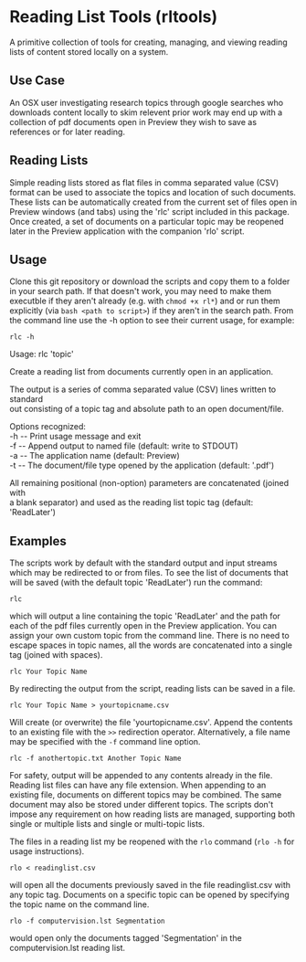 # Reading List Tools (rltools)
A primitive collection of tools for creating, managing, and viewing reading lists of content stored locally on a system.

## Use Case
An OSX user investigating research topics through google searches who downloads content locally to skim relevent prior work may end up with a collection of pdf documents open in Preview they wish to save as references or for later reading.

## Reading Lists
Simple reading lists stored as flat files in comma separated value (CSV) format can be used to associate the topics and location of such documents. These lists can be automatically created from the current set of files open in Preview windows (and tabs) using the 'rlc' script included in this package.  Once created, a set of documents on a particular topic may be reopened later in the Preview application with the companion 'rlo' script.

## Usage
Clone this git repository or download the scripts and copy them to a folder in your search path.  If that doesn't work, you may need to make them executble if they aren't already (e.g. with `chmod +x rl*`) and or run them explicitly (via `bash <path to script>`) if they aren't in the search path. From the command line use the -h option to see their current usage, for example:

    rlc -h

Usage: rlc 'topic'
  
Create a reading list from documents currently open in an application.  
  
The output is a series of comma separated value (CSV) lines written to standard  
out consisting of a topic tag and absolute path to an open document/file.  
  
Options recognized:  
-h -- Print usage message and exit  
-f -- Append output to named file (default: write to STDOUT)  
-a -- The application name (default: Preview)  
-t -- The document/file type opened by the application (default: '.pdf')  
  
All remaining positional (non-option) parameters are concatenated (joined with  
a blank separator) and used as the reading list topic tag (default: 'ReadLater')  

## Examples
The scripts work by default with the standard output and input streams which may be redirected to or from files.  To see the list of documents that will be saved (with the default topic 'ReadLater') run the command:

    rlc
which will output a line containing the topic 'ReadLater' and the path for each of the pdf files currently open in the Preview application.  You can assign your own custom topic from the command line.  There is no need to escape spaces in topic names, all the words are concatenated into a single tag (joined with spaces).

    rlc Your Topic Name
By redirecting the output from the script, reading lists can be saved in a file.

    rlc Your Topic Name > yourtopicname.csv

Will create (or overwrite) the file 'yourtopicname.csv'.  Append the contents to an existing file with the `>>` redirection operator.  Alternatively, a file name may be specified with the `-f` command line option.

    rlc -f anothertopic.txt Another Topic Name

For safety, output will be appended to any contents already in the file. Reading list files can have any file extension. When appending to an existing file, documents on different topics may be combined.  The same document may also be stored under different topics. The scripts don't impose any requirement on how reading lists are managed, supporting both single or multiple lists and single or multi-topic lists.

The files in a reading list my be reopened with the `rlo` command (`rlo -h` for usage instructions).

    rlo < readinglist.csv

will open all the documents previously saved in the file readinglist.csv with any topic tag.  Documents on a specific topic can be opened by specifying the topic name on the command line.

    rlo -f computervision.lst Segmentation

would open only the documents tagged 'Segmentation' in the computervision.lst reading list.